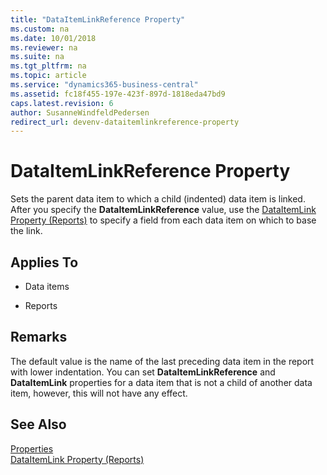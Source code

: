 ```yaml
---
title: "DataItemLinkReference Property"
ms.custom: na
ms.date: 10/01/2018
ms.reviewer: na
ms.suite: na
ms.tgt_pltfrm: na
ms.topic: article
ms.service: "dynamics365-business-central"
ms.assetid: fc18f455-197e-423f-897d-1818eda47bd9
caps.latest.revision: 6
author: SusanneWindfeldPedersen
redirect_url: devenv-dataitemlinkreference-property
---
```


<!--
IMPORTANT: DO NOT UPDATE THIS FILE, BUT devenv-dataitemlinkreference-property.md
-->   

# DataItemLinkReference Property
Sets the parent data item to which a child (indented) data item is linked. After you specify the **DataItemLinkReference** value, use the [DataItemLink Property (Reports)](devenv-dataitemlink-reports-property.md) to specify a field from each data item on which to base the link.  
  
## Applies To  
  
-   Data items  
  
-   Reports  
  
## Remarks  
 The default value is the name of the last preceding data item in the report with lower indentation. You can set **DataItemLinkReference** and **DataItemLink** properties for a data item that is not a child of another data item, however, this will not have any effect.  

## See Also  
[Properties](devenv-properties.md)  
[DataItemLink Property (Reports)](devenv-dataitemlink-reports-property.md)  